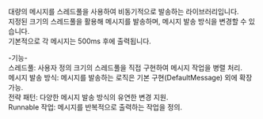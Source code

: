 대량의 메시지를 스레드풀을 사용하여 비동기적으로 발송하는 라이브러리입니다.<br> 
지정된 크기의 스레드풀을 활용해 메시지를 발송하며, 메시지 발송 방식을 변경할 수 있습니다.<br>
기본적으로 각 메시지는 500ms 후에 출력됩니다.<br>




-기능-<br>
스레드풀: 사용자 정의 크기의 스레드풀을 직접 구현하여 메시지 작업을 병렬 처리.<br>
메시지 발송 방식: 메시지를 발송하는 로직은 기본 구현(DefaultMessage) 외에 확장 가능.<br>
전략 패턴: 다양한 메시지 발송 방식의 유연한 변경 지원.<br>
Runnable 작업: 메시지를 반복적으로 출력하는 작업을 정의.<br>

